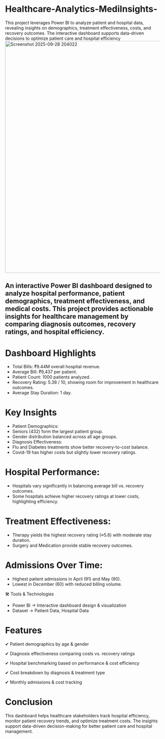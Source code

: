 # Healthcare-Analytics-MediInsights-
This project leverages Power BI to analyze patient and hospital data, revealing insights on demographics, treatment effectiveness, costs, and recovery outcomes. The interactive dashboard supports data-driven decisions to optimize patient care and hospital efficiency
<img width="1622" height="755" alt="Screenshot 2025-09-28 204022" src="https://github.com/user-attachments/assets/192cf725-cf31-4d3e-a1aa-42f5da714f1e" />

## An interactive Power BI dashboard designed to analyze hospital performance, patient demographics, treatment effectiveness, and medical costs. This project provides actionable insights for healthcare management by comparing diagnosis outcomes, recovery ratings, and hospital efficiency.

# Dashboard Highlights

* Total Bills: ₹9.44M overall hospital revenue.
* Average Bill: ₹9,437 per patient.
* Patient Count: 1000 patients analyzed.
* Recovery Rating: 5.38 / 10, showing room for improvement in healthcare outcomes.
* Average Stay Duration: 1 day.

# Key Insights

* Patient Demographics:
* Seniors (432) form the largest patient group.
* Gender distribution balanced across all age groups.
* Diagnosis Effectiveness:
* Flu and Diabetes treatments show better recovery-to-cost balance.
* Covid-19 has higher costs but slightly lower recovery ratings.
  
# Hospital Performance:

* Hospitals vary significantly in balancing average bill vs. recovery outcomes.
* Some hospitals achieve higher recovery ratings at lower costs, highlighting efficiency.

# Treatment Effectiveness:
* Therapy yields the highest recovery rating (≈5.6) with moderate stay duration.
* Surgery and Medication provide stable recovery outcomes.

# Admissions Over Time:

* Highest patient admissions in April (91) and May (90).
* Lowest in December (60) with reduced billing volume.

🛠 Tools & Technologies

* Power BI → Interactive dashboard design & visualization
* Dataset → Patient Data, Hospital Data

# Features

✔ Patient demographics by age & gender

✔ Diagnosis effectiveness comparing costs vs. recovery ratings

✔ Hospital benchmarking based on performance & cost efficiency

✔ Cost breakdown by diagnosis & treatment type

✔ Monthly admissions & cost tracking

# Conclusion

This dashboard helps healthcare stakeholders track hospital efficiency, monitor patient recovery trends, and optimize treatment costs. The insights support data-driven decision-making for better patient care and hospital management.
